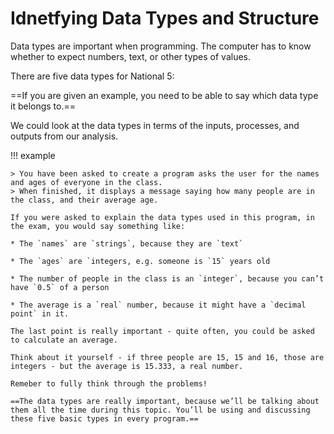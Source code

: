 # Idnetfying Data Types and Structure

Data types are important when programming. The computer has to know whether to expect numbers, text, or other types of values. 

There are five data types for National 5:

==If you are given an example, you need to be able to say which data type it belongs to.==

We could look at the data types in terms of the inputs, processes, and outputs from our analysis.

!!! example

    > You have been asked to create a program asks the user for the names and ages of everyone in the class.
    > When finished, it displays a message saying how many people are in the class, and their average age.
    
    If you were asked to explain the data types used in this program, in the exam, you would say something like:

    * The `names` are `strings`, because they are `text`
    
    * The `ages` are `integers, e.g. someone is `15` years old
    
    * The number of people in the class is an `integer`, because you can’t have `0.5` of a person
    
    * The average is a `real` number, because it might have a `decimal point` in it.

    The last point is really important - quite often, you could be asked to calculate an average. 
    
    Think about it yourself - if three people are 15, 15 and 16, those are integers - but the average is 15.333, a real number.

    Remeber to fully think through the problems!

    ==The data types are really important, because we’ll be talking about them all the time during this topic. You’ll be using and discussing these five basic types in every program.==
